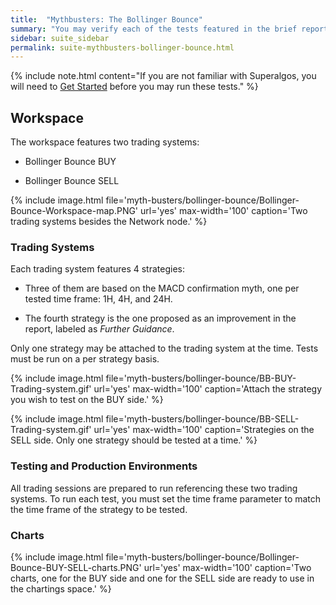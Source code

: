 ```yaml
---
title:  "Mythbusters: The Bollinger Bounce"
summary: "You may verify each of the tests featured in the brief report, and keep working on the ideas to turn them into complete strategies."
sidebar: suite_sidebar
permalink: suite-mythbusters-bollinger-bounce.html
---
```


{% include note.html content="If you are not familiar with Superalgos, you will need to [Get Started](index.html) before you may run these tests." %}

## Workspace

The workspace features two trading systems:

* Bollinger Bounce BUY

* Bollinger Bounce SELL

{% include image.html file='myth-busters/bollinger-bounce/Bollinger-Bounce-Workspace-map.PNG' url='yes' max-width='100' caption='Two trading systems besides the Network node.' %}

### Trading Systems

Each trading system features 4 strategies:

* Three of them are based on the MACD confirmation myth, one per tested time frame: 1H, 4H, and 24H.

* The fourth strategy is the one proposed as an improvement in the report, labeled as *Further Guidance*.

Only one strategy may be attached to the trading system at the time. Tests must be run on a per strategy basis.

{% include image.html file='myth-busters/bollinger-bounce/BB-BUY-Trading-system.gif' url='yes' max-width='100' caption='Attach the strategy you wish to test on the BUY side.' %}

{% include image.html file='myth-busters/bollinger-bounce/BB-SELL-Trading-system.gif' url='yes' max-width='100' caption='Strategies on the SELL side. Only one strategy should be tested at a time.' %}

### Testing and Production Environments

All trading sessions are prepared to run referencing these two trading systems. To run each test, you must set the <a data-toggle="tooltip" data-original-title="{{site.data.network.time_frame}}">time frame</a> parameter to match the time frame of the strategy to be tested.

### Charts

{% include image.html file='myth-busters/bollinger-bounce/Bollinger-Bounce-BUY-SELL-charts.PNG' url='yes' max-width='100' caption='Two charts, one for the BUY side and one for the SELL side are ready to use in the chartings space.' %}

